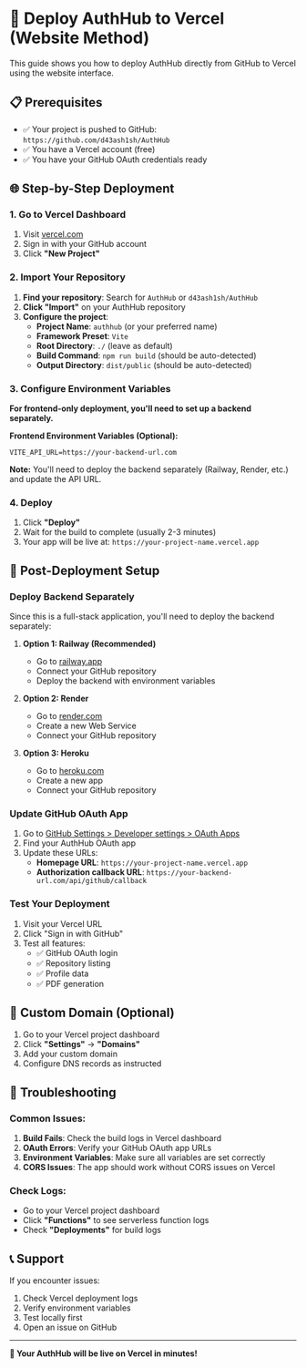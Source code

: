 # 🚀 Deploy AuthHub to Vercel (Website Method)

This guide shows you how to deploy AuthHub directly from GitHub to Vercel using the website interface.

## 📋 Prerequisites

- ✅ Your project is pushed to GitHub: `https://github.com/d43ash1sh/AuthHub`
- ✅ You have a Vercel account (free)
- ✅ You have your GitHub OAuth credentials ready

## 🌐 Step-by-Step Deployment

### 1. Go to Vercel Dashboard

1. Visit [vercel.com](https://vercel.com)
2. Sign in with your GitHub account
3. Click **"New Project"**

### 2. Import Your Repository

1. **Find your repository**: Search for `AuthHub` or `d43ash1sh/AuthHub`
2. **Click "Import"** on your AuthHub repository
3. **Configure the project**:
   - **Project Name**: `authhub` (or your preferred name)
   - **Framework Preset**: `Vite`
   - **Root Directory**: `./` (leave as default)
   - **Build Command**: `npm run build` (should be auto-detected)
   - **Output Directory**: `dist/public` (should be auto-detected)

### 3. Configure Environment Variables

**For frontend-only deployment, you'll need to set up a backend separately.**

**Frontend Environment Variables (Optional):**
```
VITE_API_URL=https://your-backend-url.com
```

**Note:** You'll need to deploy the backend separately (Railway, Render, etc.) and update the API URL.

### 4. Deploy

1. Click **"Deploy"**
2. Wait for the build to complete (usually 2-3 minutes)
3. Your app will be live at: `https://your-project-name.vercel.app`

## 🔧 Post-Deployment Setup

### Deploy Backend Separately

Since this is a full-stack application, you'll need to deploy the backend separately:

1. **Option 1: Railway (Recommended)**
   - Go to [railway.app](https://railway.app)
   - Connect your GitHub repository
   - Deploy the backend with environment variables

2. **Option 2: Render**
   - Go to [render.com](https://render.com)
   - Create a new Web Service
   - Connect your GitHub repository

3. **Option 3: Heroku**
   - Go to [heroku.com](https://heroku.com)
   - Create a new app
   - Connect your GitHub repository

### Update GitHub OAuth App

1. Go to [GitHub Settings > Developer settings > OAuth Apps](https://github.com/settings/developers)
2. Find your AuthHub OAuth app
3. Update these URLs:
   - **Homepage URL**: `https://your-project-name.vercel.app`
   - **Authorization callback URL**: `https://your-backend-url.com/api/github/callback`

### Test Your Deployment

1. Visit your Vercel URL
2. Click "Sign in with GitHub"
3. Test all features:
   - ✅ GitHub OAuth login
   - ✅ Repository listing
   - ✅ Profile data
   - ✅ PDF generation

## 🎯 Custom Domain (Optional)

1. Go to your Vercel project dashboard
2. Click **"Settings"** → **"Domains"**
3. Add your custom domain
4. Configure DNS records as instructed

## 🚨 Troubleshooting

### Common Issues:

1. **Build Fails**: Check the build logs in Vercel dashboard
2. **OAuth Errors**: Verify your GitHub OAuth app URLs
3. **Environment Variables**: Make sure all variables are set correctly
4. **CORS Issues**: The app should work without CORS issues on Vercel

### Check Logs:

- Go to your Vercel project dashboard
- Click **"Functions"** to see serverless function logs
- Check **"Deployments"** for build logs

## 📞 Support

If you encounter issues:

1. Check Vercel deployment logs
2. Verify environment variables
3. Test locally first
4. Open an issue on GitHub

---

**🎉 Your AuthHub will be live on Vercel in minutes!** 